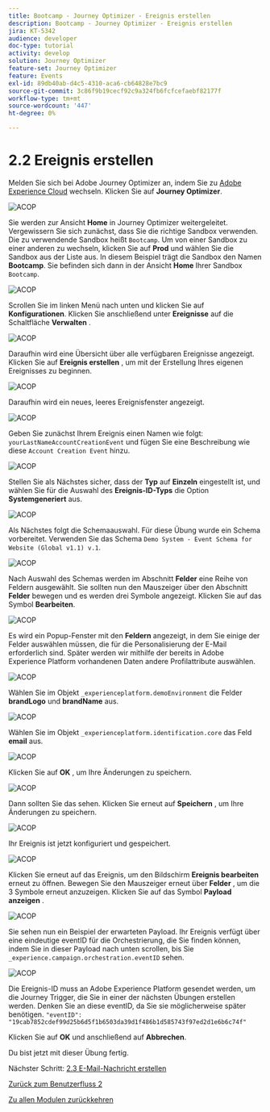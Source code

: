 ```yaml
---
title: Bootcamp - Journey Optimizer - Ereignis erstellen
description: Bootcamp - Journey Optimizer - Ereignis erstellen
jira: KT-5342
audience: developer
doc-type: tutorial
activity: develop
solution: Journey Optimizer
feature-set: Journey Optimizer
feature: Events
exl-id: 89db40ab-d4c5-4310-aca6-cb64828e7bc9
source-git-commit: 3c86f9b19cecf92c9a324fb6fcfcefaebf82177f
workflow-type: tm+mt
source-wordcount: '447'
ht-degree: 0%

---
```


# 2.2 Ereignis erstellen

Melden Sie sich bei Adobe Journey Optimizer an, indem Sie zu [Adobe Experience Cloud](https://experience.adobe.com) wechseln. Klicken Sie auf **Journey Optimizer**.

![ACOP](./images/acophome.png)

Sie werden zur Ansicht **Home** in Journey Optimizer weitergeleitet. Vergewissern Sie sich zunächst, dass Sie die richtige Sandbox verwenden. Die zu verwendende Sandbox heißt `Bootcamp`. Um von einer Sandbox zu einer anderen zu wechseln, klicken Sie auf **Prod** und wählen Sie die Sandbox aus der Liste aus. In diesem Beispiel trägt die Sandbox den Namen **Bootcamp**. Sie befinden sich dann in der Ansicht **Home** Ihrer Sandbox `Bootcamp`.

![ACOP](./images/acoptriglp.png)

Scrollen Sie im linken Menü nach unten und klicken Sie auf **Konfigurationen**. Klicken Sie anschließend unter **Ereignisse** auf die Schaltfläche **Verwalten** .

![ACOP](./images/acopmenu.png)

Daraufhin wird eine Übersicht über alle verfügbaren Ereignisse angezeigt. Klicken Sie auf **Ereignis erstellen** , um mit der Erstellung Ihres eigenen Ereignisses zu beginnen.

![ACOP](./images/emptyevent.png)

Daraufhin wird ein neues, leeres Ereignisfenster angezeigt.

![ACOP](./images/emptyevent1.png)

Geben Sie zunächst Ihrem Ereignis einen Namen wie folgt: `yourLastNameAccountCreationEvent` und fügen Sie eine Beschreibung wie diese `Account Creation Event` hinzu.

![ACOP](./images/eventdescription.png)

Stellen Sie als Nächstes sicher, dass der **Typ** auf **Einzeln** eingestellt ist, und wählen Sie für die Auswahl des **Ereignis-ID-Typs** die Option **Systemgeneriert** aus.

![ACOP](./images/eventidtype.png)

Als Nächstes folgt die Schemaauswahl. Für diese Übung wurde ein Schema vorbereitet. Verwenden Sie das Schema `Demo System - Event Schema for Website (Global v1.1) v.1`.

![ACOP](./images/eventschema.png)

Nach Auswahl des Schemas werden im Abschnitt **Felder** eine Reihe von Feldern ausgewählt. Sie sollten nun den Mauszeiger über den Abschnitt **Felder** bewegen und es werden drei Symbole angezeigt. Klicken Sie auf das Symbol **Bearbeiten**.

![ACOP](./images/eventpayload.png)

Es wird ein Popup-Fenster mit den **Feldern** angezeigt, in dem Sie einige der Felder auswählen müssen, die für die Personalisierung der E-Mail erforderlich sind.  Später werden wir mithilfe der bereits in Adobe Experience Platform vorhandenen Daten andere Profilattribute auswählen.

![ACOP](./images/eventfields.png)

Wählen Sie im Objekt `_experienceplatform.demoEnvironment` die Felder **brandLogo** und **brandName** aus.

![ACOP](./images/eventpayloadbr.png)

Wählen Sie im Objekt `_experienceplatform.identification.core` das Feld **email** aus.

![ACOP](./images/eventpayloadbrid.png)

Klicken Sie auf **OK** , um Ihre Änderungen zu speichern.

![ACOP](./images/saveok.png)

Dann sollten Sie das sehen. Klicken Sie erneut auf **Speichern** , um Ihre Änderungen zu speichern.

![ACOP](./images/eventsave.png)

Ihr Ereignis ist jetzt konfiguriert und gespeichert.

![ACOP](./images/eventdone.png)

Klicken Sie erneut auf das Ereignis, um den Bildschirm **Ereignis bearbeiten** erneut zu öffnen. Bewegen Sie den Mauszeiger erneut über **Felder** , um die 3 Symbole erneut anzuzeigen. Klicken Sie auf das Symbol **Payload anzeigen** .

![ACOP](./images/viewevent.png)

Sie sehen nun ein Beispiel der erwarteten Payload.
Ihr Ereignis verfügt über eine eindeutige eventID für die Orchestrierung, die Sie finden können, indem Sie in dieser Payload nach unten scrollen, bis Sie `_experience.campaign.orchestration.eventID` sehen.

![ACOP](./images/payloadeventID.png)

Die Ereignis-ID muss an Adobe Experience Platform gesendet werden, um die Journey Trigger, die Sie in einer der nächsten Übungen erstellen werden. Denken Sie an diese eventID, da Sie sie möglicherweise später benötigen.
`"eventID": "19cab7852cdef99d25b6d5f1b6503da39d1f486b1d585743f97ed2d1e6b6c74f"`

Klicken Sie auf **OK** und anschließend auf **Abbrechen**.

Du bist jetzt mit dieser Übung fertig.

Nächster Schritt: [2.3 E-Mail-Nachricht erstellen](./ex3.md)

[Zurück zum Benutzerfluss 2](./uc2.md)

[Zu allen Modulen zurückkehren](../../overview.md)
